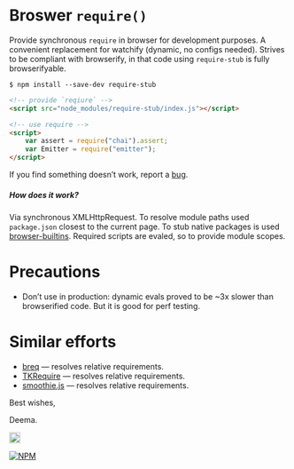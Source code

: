 # Broswer `require()`

Provide synchronous `require` in browser for development purposes. A convenient replacement for watchify (dynamic, no configs needed). Strives to be compliant with browserify, in that code using `require-stub` is fully browserifyable.


```
$ npm install --save-dev require-stub
```

```html
<!-- provide `reqiure` -->
<script src="node_modules/require-stub/index.js"></script>

<!-- use require -->
<script>
	var assert = require("chai").assert;
	var Emitter = require("emitter");
</script>
```

If you find something doesn’t work, report a [bug](https://github.com/dfcreative/require-stub/issues).



##### How does it work?

Via synchronous XMLHttpRequest. To resolve module paths used `package.json` closest to the current page. To stub native packages is used [browser-builtins](https://github.com/alexgorbatchev/node-browser-builtins). Required scripts are evaled, so to provide module scopes.


# Precautions

* Don’t use in production: dynamic evals proved to be ~3x slower than browserified code. But it is good for perf testing.


# Similar efforts

* [breq](https://www.npmjs.com/package/breq) — resolves relative requirements.
* [TKRequire](https://github.com/trausti/TKRequire.js) — resolves relative requirements.
* [smoothie.js](https://github.com/flowyapps/smoothie) — resolves relative requirements.


Best wishes,

Deema.


<a href="UNLICENSE"><img src="http://upload.wikimedia.org/wikipedia/commons/6/62/PD-icon.svg" width="20"/></a>


[![NPM](https://nodei.co/npm/require-stub.png?downloads=true&downloadRank=true&stars=true)](https://nodei.co/npm/require-stub/)